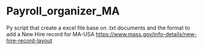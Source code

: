 # Payroll_organizer_MA
Py script that create a excel file base on .txt documents and the format to add a New Hire record for MA-USA https://www.mass.gov/info-details/new-hire-record-layout 
